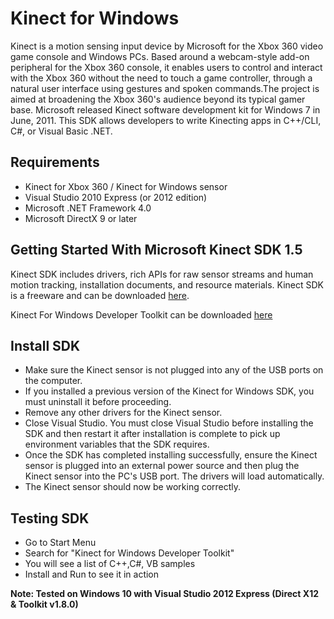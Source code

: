 # Kinect for Windows

Kinect is a motion sensing input device by Microsoft for the Xbox 360 video game console and  Windows PCs. Based around a webcam-style add-on peripheral for the Xbox 360 console, it  enables users to control and interact with the Xbox 360 without the need to touch a game  controller, through a natural user interface using gestures and spoken commands.The project is  aimed at broadening the Xbox 360's audience beyond its typical gamer base. Microsoft released  Kinect software development kit for Windows 7 in June, 2011. This SDK allows developers to 
write Kinecting apps in C++/CLI, C#, or Visual Basic .NET.

## Requirements

- Kinect for Xbox 360 / Kinect for Windows sensor
- Visual Studio 2010 Express (or 2012 edition)
- Microsoft .NET Framework 4.0 
- Microsoft DirectX 9 or later

## Getting Started With Microsoft Kinect SDK 1.5

Kinect SDK includes drivers, rich APIs for raw sensor streams and human motion tracking,  installation documents, and resource materials. Kinect SDK is a freeware and can be  downloaded [here](http://www.softpedia.com/progDownload/Kinect-SDK-Download-190054.html). 

Kinect For Windows Developer Toolkit can be downloaded [here](http://www.softpedia.com/progDownload/Kinect-for-Windows-Developer-Toolkit-Download-217211.html) 

## Install SDK

* Make sure the Kinect sensor is not plugged into any of the USB ports on the computer.
* If you installed a previous version of the Kinect for Windows SDK, you must uninstall it before proceeding.
* Remove any other drivers for the Kinect sensor.
* Close Visual Studio. You must close Visual Studio before installing the SDK and then restart it after installation is complete to pick up environment variables that the SDK requires.
* Once the SDK has completed installing successfully, ensure the Kinect sensor is plugged into an external power source and then plug the Kinect sensor into the PC's USB port. The drivers will load automatically.
* The Kinect sensor should now be working correctly.

## Testing SDK

* Go to Start Menu  
* Search for "Kinect for Windows Developer Toolkit"
* You will see a list of C++,C#, VB samples
* Install and Run to see it in action

**Note: Tested on Windows 10 with Visual Studio 2012 Express (Direct X12 & Toolkit v1.8.0)**
